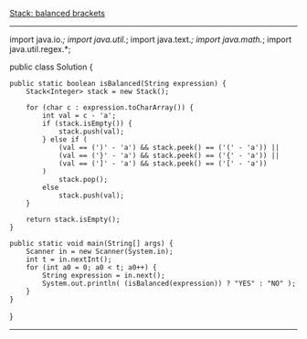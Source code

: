 [Stack: balanced brackets](https://www.hackerrank.com/challenges/ctci-balanced-brackets/problem)

***
import java.io.*;
import java.util.*;
import java.text.*;
import java.math.*;
import java.util.regex.*;

public class Solution {
    
    public static boolean isBalanced(String expression) {
        Stack<Integer> stack = new Stack();
        
        for (char c : expression.toCharArray()) {
            int val = c - 'a';
            if (stack.isEmpty()) {
                stack.push(val);
            } else if (
                (val == (')' - 'a') && stack.peek() == ('(' - 'a')) ||
                (val == ('}' - 'a') && stack.peek() == ('{' - 'a')) ||
                (val == (']' - 'a') && stack.peek() == ('[' - 'a'))
            )
                stack.pop();
            else
                stack.push(val);
        }
        
        return stack.isEmpty();
    }
  
    public static void main(String[] args) {
        Scanner in = new Scanner(System.in);
        int t = in.nextInt();
        for (int a0 = 0; a0 < t; a0++) {
            String expression = in.next();
            System.out.println( (isBalanced(expression)) ? "YES" : "NO" );
        }
    }
}
***